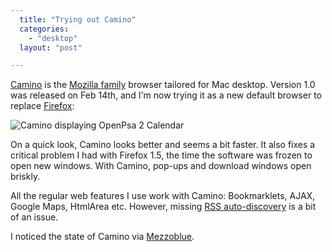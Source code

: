 ```yaml
---
  title: "Trying out Camino"
  categories: 
    - "desktop"
  layout: "post"

---
```

[Camino][1] is the [Mozilla family][2] browser tailored for Mac desktop. Version 1.0 was released on Feb 14th, and I'm now trying it as a new default browser to replace [Firefox][3]:

![Camino displaying OpenPsa 2 Calendar](http://bergie.iki.fi/midcom-serveattachmentguid-f3974554f180394cf4b8d7ba4ae3bb5c/camino-openpsa-calendar.jpg)

On a quick look, Camino looks better and seems a bit faster. It also fixes a critical problem I had with Firefox 1.5, the time the software was frozen to open new windows. With Camino, pop-ups and download windows open briskly.

All the regular web features I use work with Camino: Bookmarklets, AJAX, Google Maps, HtmlArea etc. However, missing [RSS auto-discovery][4] is a bit of an issue.

I noticed the state of Camino via [Mezzoblue][5].

[1]: http://www.caminobrowser.org/
[2]: http://www.mozilla.org/projects/
[3]: http://www.mozilla.com/firefox/
[4]: http://diveintomark.org/archives/2002/05/30/rss_autodiscovery
[5]: http://mezzoblue.com/archives/2006/02/16/el_camino_re/